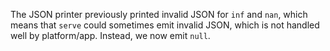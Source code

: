 The JSON printer previously printed invalid JSON for `inf` and `nan`, which
means that `serve` could sometimes emit invalid JSON, which is not handled well
by platform/app. Instead, we now emit `null`.
